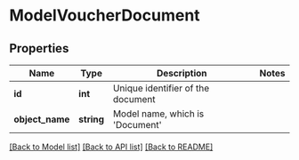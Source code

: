 # ModelVoucherDocument

## Properties
Name | Type | Description | Notes
------------ | ------------- | ------------- | -------------
**id** | **int** | Unique identifier of the document | 
**object_name** | **string** | Model name, which is &#x27;Document&#x27; | 

[[Back to Model list]](../../README.md#documentation-for-models) [[Back to API list]](../../README.md#documentation-for-api-endpoints) [[Back to README]](../../README.md)

